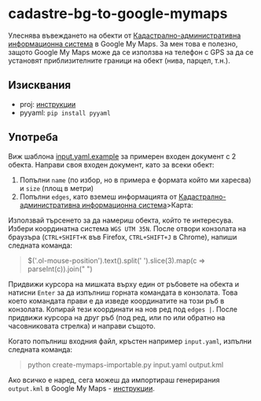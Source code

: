 # cadastre-bg-to-google-mymaps

Улеснява въвеждането на обекти от [Кадастрално-административна информационна система](kais.cadastre.bg) в Google My Maps. 
За мен това е полезно, защото Google My Maps може да се използва на телефон с GPS за да се установят приблизителните граници на обект (нива, парцел, т.н.).

## Изисквания

- proj: [инструкции](https://proj4.org/install.html)
- pyyaml: `pip install pyyaml`

## Употреба

Виж шаблона [input.yaml.example](input.yaml.example) за примерен входен документ с 2 обекта. Направи своя входен документ, като за всеки обект:

1. Попълни `name` (по избор, но в примера е формата който ми харесва) и `size` (площ в метри)
2. Попълни `edges`, като вземеш информацията от [Кадастрално-административна информационна система](kais.cadastre.bg)>Карта:

  Използвай търсенето за да намериш обекта, който те интересува. Избери координатна система `WGS UTM 35N`. После отвори конзолата на браузъра (`CTRL+SHIFT+K` във Firefox, `CTRL+SHIFT+J` в Chrome), напиши следната команда:

  > $('.ol-mouse-position').text().split(' ').slice(3).map(c => parseInt(c)).join(" ")

  Придвижи курсора на мишката върху един от ръбовете на обекта и натисни `Enter` за да изпълниш горната командата в конзолата. Това  което командата прави е да изведе координатите на този ръб в конзолата. Копирай тези координати на нов ред под `edges |`. После придвижи курсора на друг ръб (под ред, или по или обратно на часовниковата стрелка) и направи същото.



Когато попълниш входния файл, кръстен например `input.yaml`, изпълни следната команда:

> python create-mymaps-importable.py input.yaml output.kml

Ако всичко е наред, сега можеш да импортираш генерирания `output.kml` в Google My Maps - [инструкции](https://support.google.com/mymaps/answer/3024836?hl=en&ref_topic=3024924).

